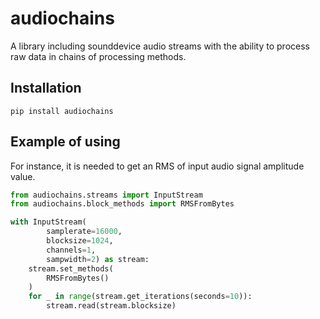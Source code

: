 # audiochains
A library including sounddevice audio streams with the ability to process raw data in chains of processing methods.

## Installation
```shell
pip install audiochains
```

## Example of using

For instance, it is needed to get an RMS of input audio signal amplitude value.

```python
from audiochains.streams import InputStream
from audiochains.block_methods import RMSFromBytes

with InputStream(
        samplerate=16000,
        blocksize=1024,
        channels=1,
        sampwidth=2) as stream:
    stream.set_methods(
        RMSFromBytes()
    )
    for _ in range(stream.get_iterations(seconds=10)):
        stream.read(stream.blocksize)
```